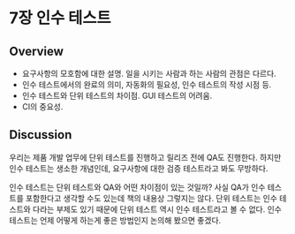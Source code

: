 # 7장 인수 테스트

## Overview

- 요구사항의 모호함에 대한 설명. 일을 시키는 사람과 하는 사람의 관점은 다르다.
- 인수 테스트에서의 완료의 의미, 자동화의 필요성, 인수 테스트의 작성 시점 등.
- 인수 테스트와 단위 테스트의 차이점. GUI 테스트의 어려움.
- CI의 중요성.

## Discussion

우리는 제품 개발 업무에 단위 테스트를 진행하고 릴리즈 전에 QA도 진행한다. 하지만 인수 테스트는 생소한 개념인데, 요구사항에 대한 검증 테스트라고 봐도 무방하다.

인수 테스트는 단위 테스트와 QA와 어떤 차이점이 있는 것일까? 사실 QA가 인수 테스트를 포함한다고 생각할 수도 있는데 책의 내용상 그렇지는 않다. 단위 테스트는 인수 테스트와 다라는 부제도 있기 때문에 단위 테스트 역시 인수 테스트라고 볼 수 없다. 인수 테스트는 언제 어떻게 하는게 좋은 방법인지 논의해 봤으면 좋겠다.